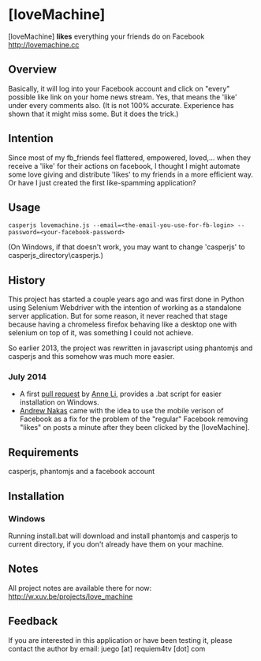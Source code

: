 # \[loveMachine\] 
\[loveMachine\] **likes** everything your friends do on Facebook  
http://lovemachine.cc

## Overview
Basically, it will log into your Facebook account and click on "every" possible like link on your home news stream. Yes, that means the 'like' under every comments also. (It is not 100% accurate. Experience has shown that it might miss some. But it does the trick.)

## Intention
Since most of my fb_friends feel flattered, empowered, loved,... when they receive a 'like' for their actions on facebook, I thought I might automate some love giving and distribute 'likes' to my friends in a more efficient way. Or have I just created the first like-spamming application?

## Usage
`casperjs lovemachine.js --email=<the-email-you-use-for-fb-login> --password=<your-facebook-password>`

(On Windows, if that doesn't work, you may want to change 'casperjs' to casperjs_directory\casperjs.)

## History
This project has started a couple years ago and was first done in Python using Selenium Webdriver with the intention of working as a standalone server application. But for some reason, it never reached that stage because having a chromeless firefox behaving like a desktop one with selenium on top of it, was something I could not achieve. 

So earlier 2013, the project was rewritten in javascript using phantomjs and casperjs and this somehow was much more easier.

### July 2014

 * A first [pull request](https://github.com/xuv/loveMachine/pull/2) by [Anne Li](https://github.com/lianna5), provides a .bat script for easier installation on Windows.
 * [Andrew Nakas](https://github.com/andrewnakas) came with the idea to use the mobile verison of Facebook as a fix for the problem of the "regular" Facebook removing "likes" on posts a minute after they been clicked by the [loveMachine]. 

## Requirements
casperjs, phantomjs and a facebook account

## Installation

### Windows
Running install.bat will download and install phantomjs and casperjs to current directory, if you don't already have them on your machine.

## Notes
All project notes are available there for now: <http://w.xuv.be/projects/love_machine>

## Feedback
If you are interested in this application or have been testing it, please contact the author by email: juego [at] requiem4tv [dot] com
